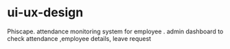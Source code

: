 # ui-ux-design
Phiscape. attendance monitoring system for employee . admin dashboard to check attendance ,employee details, leave request 
